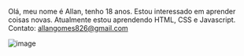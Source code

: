 Olá, meu nome é Allan, tenho 18 anos. 
Estou interessado em aprender coisas novas.
Atualmente estou aprendendo HTML, CSS e Javascript.
Contato: allangomes826@gmail.com

![image](https://user-images.githubusercontent.com/80698023/134781861-8a248515-768e-4ea1-9a3c-c3d553f16e99.png)
